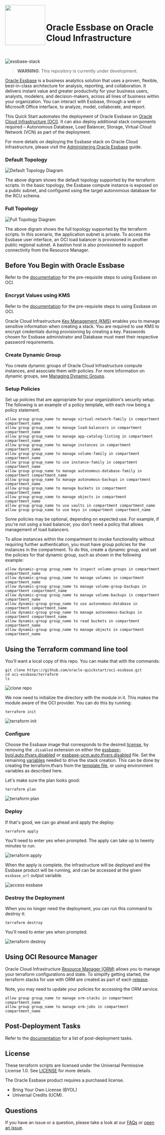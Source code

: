 <p float="left">
  <img align="left" width="130" src="./images/oracle-Essbase.png"> 
  <br/>
  <h1>Oracle Essbase on Oracle Cloud Infrastructure</h1>
  <br/>
</p>

![essbase-stack](https://github.com/oracle-quickstart/oci-essbase/workflows/essbase-stack/badge.svg)

> **WARNING**: This repository is currently under development.

[Oracle Essbase][essbase] is a business analytics solution that uses a proven, flexible, best-in-class architecture for analysis, reporting, and collaboration. It delivers instant value and greater productivity for your business users, analysts, modelers, and decision-makers, across all lines of business within your organization. You can interact with Essbase, through a web or Microsoft Office interface, to analyze, model, collaborate, and report.

This Quick Start automates the deployment of Oracle Essbase on [Oracle Cloud Infrastructure (OCI)][oci]. It can also deploy additional stack components required – Autonomous Database, Load Balancer, Storage, Virtual Cloud Network (VCN) as part of the deployment.

For more details on deploying the Essbase stack on Oracle Cloud Infrastructure, please visit the [Administering Oracle Essbase](https://docs.oracle.com/en/database/other-databases/essbase/19.3/essad/index.html) guide.

### Default Topology

![Default Topology Diagram](./images/image-default_topology.png)

The above digram shows the default topology supported by the terraform scripts.  In the basic topology, the Essbase compute instance is exposed on a public subnet, and configured using the target autonomous database for the RCU schema.

### Full Topology

![Full Topology Diagram](./images/image-full_topology.png)

The above digram shows the full topology supported by the terraform scripts.  In this scenario, the application subnet is private. To access the Essbase user interface, an OCI load balancer is provisioned in another public regional subnet.  A bastion host is also provisioned to support connectivity from the Resource Manager.

## Before You Begin with Oracle Essbase

Refer to the [documentation](https://docs.oracle.com/en/database/other-databases/essbase/19.3/essad/you-begin-oracle-essbase.html) for the pre-requisite steps to using Essbase on OCI.

### Encrypt Values using KMS
 Refer to the [documentation](https://docs.oracle.com/en/database/other-databases/essbase/19.3/essad/you-begin-oracle-essbase.html) for the pre-requisite steps to using Essbase on OCI.

 Oracle Cloud Infrastructure [Key Management (KMS)][kms] enables you to manage sensitive information when creating a stack. You are required to use KMS to encrypt credentials during provisioning by creating a key. Passwords chosen for Essbase administrator and Database must meet their respective password requirements.

 ### Create Dynamic Group

 You create dynamic groups of Oracle Cloud Infrastructure compute instances, and associate them with policies. For more information on dynamic groups, see [Managing Dynamic Groups](https://docs.cloud.oracle.com/iaas/Content/Identity/Tasks/managingdynamicgroups.htm).

 ### Setup Policies

 Set up policies that are appropriate for your organization's security setup. The following is an example of a policy template, with each row being a policy statement.

 ```
 allow group group_name to manage virtual-network-family in compartment compartment_name
 allow group group_name to manage load-balancers in compartment compartment_name
 allow group group_name to manage app-catalog-listing in compartment compartment_name
 allow group group_name to manage instances in compartment compartment_name
 allow group group_name to manage volume-family in compartment compartment_name
 allow group group_name to use instance-family in compartment compartment_name
 allow group group_name to manage autonomous-database-family in compartment compartment_name
 allow group group_name to manage autonomous-backups in compartment compartment_name
 allow group group_name to manage buckets in compartment compartment_name
 allow group group_name to manage objects in compartment compartment_name
 allow group group_name to use vaults in compartment compartment_name
 allow group group_name to use keys in compartment compartment_name
 ```

 Some policies may be optional, depending on expected use. For example, if you're not using a load balancer, you don't need a policy that allows management of load balancers.

 To allow instances within the compartment to invoke functionality without requiring further authentication, you must have group policies for the instances in the compartment. To do this, create a dynamic group, and set the policies for that dynamic group, such as shown in the following example:

 ```
 allow dynamic-group group_name to inspect volume-groups in compartment compartment_name
 allow dynamic-group group_name to manage volumes in compartment compartment_name
 allow dynamic-group group_name to manage volume-group-backups in compartment compartment_name
 allow dynamic-group group_name to manage volume-backups in compartment compartment_name
 allow dynamic-group group_name to use autonomous-database in compartment compartment_name
 allow dynamic-group group_name to manage autonomous-backups in compartment compartment_name
 allow dynamic-group group_name to read buckets in compartment compartment_name
 allow dynamic-group group_name to manage objects in compartment compartment_name
 ```


## Using the Terraform command line tool

You'll want a local copy of this repo. You can make that with the commands:

```
git clone https://github.com/oracle-quickstart/oci-essbase.git
cd oci-essbase/terraform
ls
```

![clone repo](./images/00_clone_repo.png)

We now need to initialize the directory with the module in it. This makes the module aware of the OCI provider. You can do this by running:

```
terraform init
```

![terraform init](./images/01_terraform_init.png)

### Configure

Choose the Essbase image that corresponds to the desired [license](#License), by removing the `.disabled` extension on either the [essbase-byol.auto.tfvars.disabled](./terraform/essbase-byol.auto.tfvars.disabled) or [essbase-ucm.auto.tfvars.disabled](./terraform/essbase-ucm.auto.tfvars.disabled) file.  Set the remaining [variables](./VARIABLES.md) needed to drive the stack creation.  This can be done by creating the terraform.tfvars from the [template file](./terraform/terraform.tfvars.template), or using environment variables as described here.

Let's make sure the plan looks good:

```
terraform plan
```

![terraform plan](./images/02_terraform_plan.png)

### Deploy

If that's good, we can go ahead and apply the deploy:

```
terraform apply
```

You'll need to enter yes when prompted. The apply can take up to twenty minutes to run.

![terraform apply](./images/03_terraform_apply.png)

When the apply is complete, the infrastructure will be deployed and the Essbase product will be running, and can be accessed at the given `essbase_url` output variable.

![access essbase](./images/04_access_essbase.png)

### Destroy the Deployment

When you no longer need the deployment, you can run this command to destroy it:

```
terraform destroy
```

You'll need to enter yes when prompted.

![terraform destroy](./images/05_terraform_destroy.png)

## Using OCI Resource Manager

Oracle Cloud Infrastructure [Resource Manager (ORM)][orm] allows you to manage your terraform configurations and state.
To simplify getting started, the terraform stacks for use with ORM are created as part of each [release](https://github.com/oracle-quickstart/oci-essbase/releases).

Note, you may need to update your policies for accessing the ORM service.

```
allow group group_name to manage orm-stacks in compartment compartment_name
allow group group_name to manage orm-jobs in compartment compartment_name
```

## Post-Deployment Tasks

Refer to the [documentation](https://docs.oracle.com/en/database/other-databases/essbase/19.3/essad/complete-deployment-tasks.html) for a list of post-deployment tasks.

## License

These terraform scripts are licensed under the Universal Permissive License 1.0.  See [LICENSE](./LICENSE) for more details.

The Oracle Essbase product requires a purchased license.  

* Bring Your Own License (BYOL)
* Universal Credits (UCM).

## Questions

If you have an issue or a question, please take a look at our [FAQs](./FAQs.md) or [open an issue](https://github.com/oracle-quickstart/oci-essbase/issues/new).

[essbase]: https://docs.oracle.com/en/database/other-databases/essbase/19.3/index.html
[oci]: https://cloud.oracle.com/cloud-infrastructure
[orm]: https://docs.cloud.oracle.com/iaas/Content/ResourceManager/Concepts/resourcemanager.htm
[kms]: https://docs.cloud.oracle.com/iaas/Content/KeyManagement/Concepts/keyoverview.htm
[tf]: https://www.terraform.io

